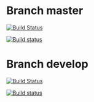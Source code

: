 # Branch master

[![Build Status](https://travis-ci.org/odant/conan-openssl.svg?branch=master)](https://travis-ci.org/odant/conan-openssl)

[![Build status](https://ci.appveyor.com/api/projects/status/fw2g1sajba3f75bk/branch/master?svg=true)](https://ci.appveyor.com/project/dvetutnev/conan-openssl/branch/master)


# Branch develop

[![Build Status](https://travis-ci.org/odant/conan-openssl.svg?branch=develop)](https://travis-ci.org/odant/conan-openssl)

[![Build status](https://ci.appveyor.com/api/projects/status/fw2g1sajba3f75bk/branch/develop?svg=true)](https://ci.appveyor.com/project/dvetutnev/conan-openssl/branch/develop)
